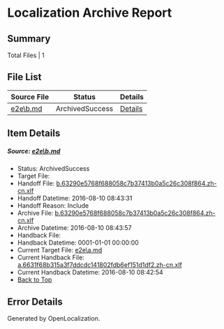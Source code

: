 # <a name='report-top'></a> Localization Archive Report

## Summary
 Total Files | 1

## File List
 Source File | Status | Details 
 ----------- | ------ | ------- 
 [e2e\b.md](https://github.com/OpenLocalizationTestOrg/oltest/blob/123c0e362464ec54a948830647503230db3e5c7d/e2e/b.md) | ArchivedSuccess | [Details](#9380bb9d0f3740ee36099c88e843f2adac5fa9662)

## Item Details
##### <a name='9380bb9d0f3740ee36099c88e843f2adac5fa9662'></a> Source: [e2e\b.md](https://github.com/OpenLocalizationTestOrg/oltest/blob/123c0e362464ec54a948830647503230db3e5c7d/e2e/b.md)
* Status: ArchivedSuccess
* Target File: 
* Handoff File: [b.63290e5768f688058c7b37413b0a5c26c308f864.zh-cn.xlf](https://github.com/OpenLocalizationTestOrg/olhandoff-e2e/blob/ef301eaeb141769012246eabbd86bad26dd82a27/ol-handoff/OpenLocalizationTestOrg/ol-test-zhcn/ci/ht/b.63290e5768f688058c7b37413b0a5c26c308f864.zh-cn.xlf)
* Handoff Datetime: 2016-08-10 08:43:31
* Handoff Reason: Include
* Archive File: [b.63290e5768f688058c7b37413b0a5c26c308f864.zh-cn.xlf](https://github.com/OpenLocalizationTestOrg/olhandoff-e2e/blob/94c9c210bc85563bfe6841a301fd93e0c59ec216/ol-archive/OpenLocalizationTestOrg/ol-test-zhcn/ci/ht/b.63290e5768f688058c7b37413b0a5c26c308f864.zh-cn.xlf)
* Archive Datetime: 2016-08-10 08:43:57
* Handback File: 
* Handback Datetime: 0001-01-01 00:00:00
* Current Target File: [e2e\a.md](https://github.com/OpenLocalizationTestOrg/ol-test-zhcn/blob/d651f7051dbb768c766928d2cf82ddde1dbcf8c8/e2e/a.md)
* Current Handback File: [a.6631f68b315a3f7ddcdc141802fdb6ef151d1df2.zh-cn.xlf](https://github.com/OpenLocalizationTestOrg/olhandback-e2e/blob/acc175adee39609fe3f49578861d0970f6bb9c2c/ol-handback/OpenLocalizationTestOrg/ol-test-zhcn/ci/ht/a.6631f68b315a3f7ddcdc141802fdb6ef151d1df2.zh-cn.xlf)
* Current Handback Datetime: 2016-08-10 08:42:54
* [Back to Top](#report-top)


## Error Details

Generated by OpenLocalization.

